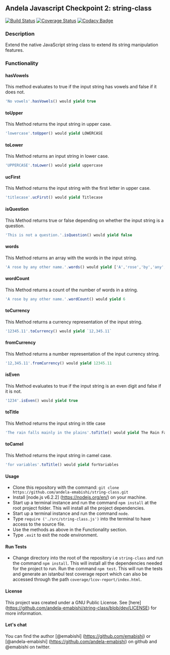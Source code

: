 ## Andela Javascript Checkpoint 2: string-class
[![Build Status](https://travis-ci.org/andela-emabishi/string-class.svg?branch=develop)](https://travis-ci.org/andela-emabishi/string-class) [![Coverage Status](https://coveralls.io/repos/github/andela-emabishi/string-class/badge.svg?branch=develop)](https://coveralls.io/github/andela-emabishi/string-class?branch=develop) [![Codacy Badge](https://api.codacy.com/project/badge/Grade/72b44d673bfb42fab9d4ede9903f12fe)](https://www.codacy.com/app/elizabeth-wakio/string-class?utm_source=github.com&amp;utm_medium=referral&amp;utm_content=andela-emabishi/string-class&amp;utm_campaign=Badge_Grade)

### Description
Extend the native JavaScript string class to extend its string manipulation features.

### Functionality
#### hasVowels
This method evaluates to true if the input string has vowels and false if it does not.

```javaScript
'No vowels'.hasVowels() would yield true
```

#### toUpper
This Method returns the input string in upper case.
```javaScript
'lowercase'.toUpper() would yield LOWERCASE
```

#### toLower
This Method returns an input string in lower case.

```javaScript
'UPPERCASE'.toLower() would yield uppercase
```

#### ucFirst
This Method returns the input string with the first letter in upper case.

```javaScript
'titlecase'.ucFirst() would yield Titlecase
```

#### isQuestion
This Method returns true or false depending on whether the input string is a question.

```javaScript
'This is not a question.'.isQuestion() would yield false
```

#### words
This Method returns an array with the words in the input string.
```javaScript
'A rose by any other name.'.words() would yield ['A','rose','by','any','other','name']
```

#### wordCount
This Method returns a count of the number of words in a string.
```javaScript
'A rose by any other name.'.wordCount() would yield 6
```

#### toCurrency
This Method returns a currency representation of the input string.
```javaScript
'12345.11'.toCurrency() would yield `12,345.11`
```

#### fromCurrency
This Method returns a number representation of the input currency string.
```javaScript
'12,345.11'.fromCurrency() would yield 12345.11
```

#### isEven
This Method evaluates to true if the input string is an even digit and false if it is not.
```javaScript
'1234'.isEven() would yield true
```

#### toTitle
This Method returns the input string in title case
```javaScript
'The rain falls mainly in the plains'.toTitle() would yield The Rain Falls Mainly In The Plains
```
#### toCamel
This Method returns the input string in camel case.
```javaScript
'for variables'.toTitle() would yield forVariables
```


#### Usage
* Clone this repository with the command: `git clone https://github.com/andela-emabishi/string-class.git`
* Install [node.js v6.2.2] (https://nodejs.org/en/) on your machine.
* Start up a terminal instance and run the command `npm install` at the root project folder. This will install all the project dependencies.
* Start up a terminal instance and run the command `node`.
* Type `require ('./src/string-class.js')` into the terminal to have access to the source file.
* Use the methods as above in the Functionality section.
* Type `.exit` to exit the node environment.

#### Run Tests
* Change directory into the root of the repository i.e `string-class` and run the command `npm install`. This will install all the dependencies needed for the project to run.
Run the command `npm test`. This will run the tests and generate an istanbul test coverage report which can also be accessed through the path `coverage/lcov-report/index.html`.

#### License
This project was created under a GNU Public License. See [here] (https://github.com/andela-emabishi/string-class/blob/dev/LICENSE) for more information.

#### Let's chat
You can find the author [@emabishi] (https://github.com/emabishi) or [@andela-emabishi] (https://github.com/andela-emabishi) on github and @emabishi on twitter.
